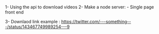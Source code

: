 1- Using the api to download videos
2- Make a node server:
    - Single page front end

3- Downlaod link example : https://twitter.com/---something---/status/143467749989254---9
